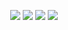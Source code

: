 
<p align="center">
  <img src= "https://user-images.githubusercontent.com/52470464/176466619-1162a2b9-410b-466a-abb1-d18b39999018.png">
  <img src= "https://user-images.githubusercontent.com/52470464/176467173-6c8c61b9-fdf8-4fdf-ae8a-b25b0d3896b2.png">
  <img src= "https://user-images.githubusercontent.com/52470464/176468099-fbf4e3b5-5996-4afd-b27b-8e609ab54615.png">
  <img src= "https://user-images.githubusercontent.com/52470464/176468444-e15be043-f554-4010-a119-291ecee40171.png">
</p>




